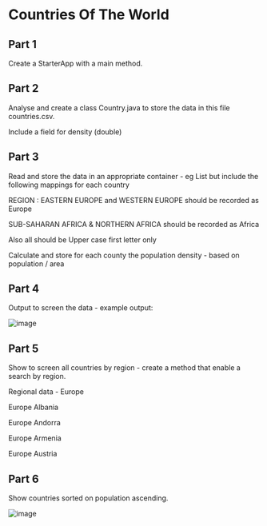 <h1>Countries Of The World</h1>

<h2>Part 1</h2>

Create a StarterApp with a main method.

<h2>Part 2</h2>

Analyse and create a class Country.java to store the data in this file countries.csv. 

Include a field for density (double)

<h2>Part 3</h2>

Read and store the data in an appropriate container - eg List  but include the following mappings for each country

REGION : EASTERN EUROPE and WESTERN EUROPE should be recorded as Europe 

SUB-SAHARAN AFRICA & NORTHERN AFRICA should be recorded as Africa       

Also all should be Upper case first letter only

Calculate and store for each county the population density - based on population / area 

<h2>Part 4</h2>

Output to screen the data - example output:

![image](https://github.com/user-attachments/assets/52577270-3345-4426-880f-7daf77985b50)

<h2>Part 5</h2>

Show to screen all countries by region - create a method that enable a search by region.

Regional data - Europe

Europe Albania

Europe Andorra

Europe Armenia

Europe Austria

<h2>Part 6</h2>

Show countries sorted on population ascending.

![image](https://github.com/user-attachments/assets/40d5cabc-3dc4-42e1-8f2f-6ab37cc4f963)
